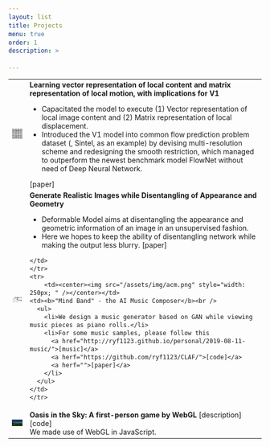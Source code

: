 ```yaml
---
layout: list
title: Projects
menu: true
order: 1
description: >

---
```




<table>
<tbody>
	<tr>
		<td><center><img src="/assets/img/v1_cell.png" style="width: 250px; " /></center></td>
    <td><b>Learning vector representation of local content and matrix representation of local motion, with implications for V1</b><br />
      <ul>
        <li>Capacitated the model to execute (1) Vector representation of local image content and (2) Matrix representation of local displacement.</li>
        <li>Introduced the V1 model into common flow prediction problem dataset (, Sintel, as an example) by devising multi-resolution scheme and redesigning the smooth restriction, which managed to outperform the newest benchmark model FlowNet without need of Deep Neural Network.</li>
      </ul><a herf="">[paper]</a></td>
	</tr>
  <tr>
		<td><center><img src="/assets/img/deformable.png" style="width: 250px; " /></center></td>
    <td><b>Generate Realistic Images while Disentangling of Appearance and Geometry</b><br />
      <ul>
        <li>Deformable Model aims at disentangling the appearance and geometric information of an image in an unsupervised fashion.</li>
        <li>Here we hopes to keep the ability of disentangling network while making the output less blurry. <a herf="https://arxiv.org/abs/1806.06298">[paper]</a></li> 
      </ul>
      	
    </td>
	</tr>
	<tr>
		<td><center><img src="/assets/img/acm.png" style="width: 250px; " /></center></td>
    <td><b>"Mind Band" - the AI Music Composer</b><br />
      <ul>
        <li>We design a music generator based on GAN while viewing music pieces as piano rolls.</li>
        <li>For some music samples, please follow this 
          <a href="http://ryf1123.github.io/personal/2019-08-11-music/">[music]</a>
          <a herf="https://github.com/ryf1123/CLAF/">[code]</a>
          <a herf="">[paper]</a>
        </li>
      </ul>
    </td>
	</tr>
  <tr>
  	<td><center><img src="/assets/img/oasis.png" style="width: 250px; " /></center>
    </td>
    <td><b>Oasis in the Sky: A first-person game by WebGL </b>
<a herf="https://github.com/ryf1123/Oasis-in-the-Sky/blob/master/README.md">[description]</a> <a herf="https://github.com/ryf1123/Oasis-in-the-Sky">[code]</a>
		<br>We made use of WebGL in JavaScript. 
    </td>
  </tr>
</tbody>
</table>

[docs]: ../../docs/README.md

